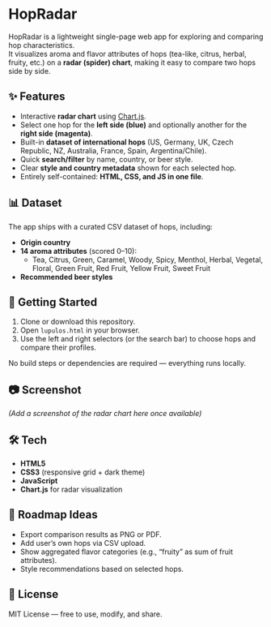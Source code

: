 # HopRadar

HopRadar is a lightweight single-page web app for exploring and comparing hop characteristics.  
It visualizes aroma and flavor attributes of hops (tea-like, citrus, herbal, fruity, etc.) on a **radar (spider) chart**, making it easy to compare two hops side by side.

## ✨ Features

- Interactive **radar chart** using [Chart.js](https://www.chartjs.org/).
- Select one hop for the **left side (blue)** and optionally another for the **right side (magenta)**.
- Built-in **dataset of international hops** (US, Germany, UK, Czech Republic, NZ, Australia, France, Spain, Argentina/Chile).
- Quick **search/filter** by name, country, or beer style.
- Clear **style and country metadata** shown for each selected hop.
- Entirely self-contained: **HTML, CSS, and JS in one file**.

## 📊 Dataset

The app ships with a curated CSV dataset of hops, including:
- **Origin country**
- **14 aroma attributes** (scored 0–10):
  - Tea, Citrus, Green, Caramel, Woody, Spicy, Menthol, Herbal, Vegetal, Floral, Green Fruit, Red Fruit, Yellow Fruit, Sweet Fruit
- **Recommended beer styles**

## 🚀 Getting Started

1. Clone or download this repository.
2. Open `lupulos.html` in your browser.
3. Use the left and right selectors (or the search bar) to choose hops and compare their profiles.

No build steps or dependencies are required — everything runs locally.

## 📷 Screenshot

*(Add a screenshot of the radar chart here once available)*

## 🛠 Tech

- **HTML5**  
- **CSS3** (responsive grid + dark theme)  
- **JavaScript**  
- **Chart.js** for radar visualization  

## 🔮 Roadmap Ideas

- Export comparison results as PNG or PDF.  
- Add user’s own hops via CSV upload.  
- Show aggregated flavor categories (e.g., “fruity” as sum of fruit attributes).  
- Style recommendations based on selected hops.  

## 📄 License

MIT License — free to use, modify, and share.
